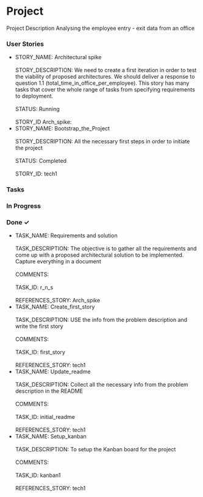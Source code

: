 # Project

Project Description
Analysing the employee entry - exit data from an office

<!---
TEMPLATES for STORIES and TASKS

User story
- STORY_NAME:  <br/><br/> STORY_DESCRIPTION:  <br/><br/> STATUS:  <br/><br/>  STORY_ID:
Possible STATUSes: Prospective, Running, Completed, Cancelled

Task
- TASK_NAME: <br/><br/> TASK_DESCRIPTION: <br/><br/> COMMENTS:  <br/><br/>  TASK_ID:  <br/><br/> REFERENCES_STORY: (related STORY_ID)
-->


### User Stories

- STORY_NAME: Architectural spike <br/><br/> STORY_DESCRIPTION: We need to create a first iteration in order to test the viability of proposed architectures. We should deliver a response to  question 1.1 (total_time_in_office_per_employee). This story has many tasks that cover the whole range of tasks from specifying requirements to deployment. <br/><br/> STATUS: Running  <br/><br/>  STORY_ID Arch_spike:  
- STORY_NAME: Bootstrap_the_Project <br/><br/> STORY_DESCRIPTION: All the necessary first steps in order to initiate the project <br/><br/> STATUS: Completed <br/><br/>  STORY_ID: tech1  

### Tasks


### In Progress


### Done ✓

- TASK_NAME: Requirements and solution <br/><br/> TASK_DESCRIPTION: The objective is to gather all the requirements and come up with a proposed architectural solution to be implemented. Capture everything in a document<br/><br/> COMMENTS:  <br/><br/>  TASK_ID: r_n_s <br/><br/> REFERENCES_STORY: Arch_spike  
- TASK_NAME: Create_first_story <br/><br/> TASK_DESCRIPTION: USE the info from the problem description and write the first story  <br/><br/> COMMENTS:  <br/><br/>  TASK_ID: first_story  <br/><br/> REFERENCES_STORY: tech1  
- TASK_NAME: Update_readme <br/><br/> TASK_DESCRIPTION: Collect all the necessary info from the problem description in the README <br/><br/> COMMENTS:  <br/><br/>  TASK_ID: initial_readme  <br/><br/> REFERENCES_STORY: tech1  
- TASK_NAME: Setup_kanban <br/><br/> TASK_DESCRIPTION: To setup the Kanban board for the project <br/><br/> COMMENTS:  <br/><br/>  TASK_ID: kanban1  <br/><br/> REFERENCES_STORY: tech1  

